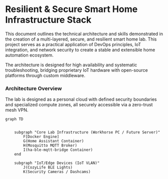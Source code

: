 # Resilient & Secure Smart Home Infrastructure Stack

This document outlines the technical architecture and skills demonstrated in the creation of a multi-layered, secure, and resilient smart home lab. This project serves as a practical application of DevOps principles, IoT integration, and network security to create a stable and extensible home automation ecosystem.

The architecture is designed for high availability and systematic troubleshooting, bridging proprietary IoT hardware with open-source platforms through custom middleware.

### Architecture Overview

The lab is designed as a personal cloud with defined security boundaries and specialized compute zones, all securely accessible via a zero-trust mesh VPN.

```mermaid
graph TD


    subgraph "Core Lab Infrastructure (Workhorse PC / Future Server)"
        F[Docker Engine]
        G(Home Assistant Container)
        H(Mosquitto MQTT Broker)
        I(ha-ble-mqtt-bridge Container)
    end
    
    subgraph "IoT/Edge Devices (IoT VLAN)"
        J(CozyLife BLE Lights)
        K(Security Cameras / Dashcams)
